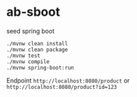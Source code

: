 # ab-sboot
seed spring boot

```
./mvnw clean install
./mvnw clean package
./mvnw test
./mvnw compile
./mvnw spring-boot:run
```

Endpoint `http://localhost:8080/product` or `http://localhost:8080/product?id=123` 
